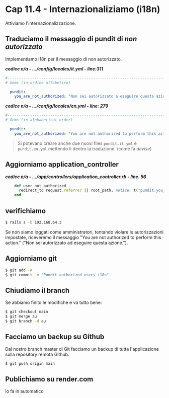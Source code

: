 # <a name="top"></a> Cap 11.4 - Internazionaliziamo (i18n)

Attiviamo l'internazionalizzazione.



## Traduciamo il messaggio di pundit di *non autorizzato*

Implementiamo i18n per il messaggio di non autorizzato.

***codice n/a - .../config/locales/it.yml - line:311***

```yaml
#-------------------------------------------------------------------------------
# Gems (in ordine alfabetico)

  pundit:
    you_are_not_authorized: "Non sei autorizzato a eseguire questa azione."
```


***codice n/a - .../config/locales/en.yml - line: 279***

```yaml
#-------------------------------------------------------------------------------
# Gems (in alphabetical order)

  pundit:
    you_are_not_authorized: "You are not authorized to perform this action."
```

> Si potevano creare anche due nuovi files `pundit.it.yml` è `pundit.en.yml` mettendo li dentro la traduzione. (come fa *devise*)


## Aggiorniamo application_controller

***codice n/a - .../app/controllers/application_controller.rb - line. 56***

```ruby
    def user_not_authorized
      redirect_to request.referrer || root_path, notice: t("pundit.you_are_not_authorized")
    end
```



## verifichiamo

```bash
$ rails s -b 192.168.64.3
```

Se non siamo loggati come amministratori, tentando violare le autorizzazioni impostate, riceveremo il messaggio "You are not authorized to perform this action." ("Non sei autorizzato ad eseguire questa azione.").



## Aggiorniamo git 

```bash
$ git add -A
$ git commit -m "Pundit authorized users i18n"
```



## Chiudiamo il branch

Se abbiamo finito le modifiche e va tutto bene:

```bash
$ git checkout main
$ git merge au
$ git branch -d au
```



## Facciamo un backup su Github

Dal nostro branch master di Git facciamo un backup di tutta l'applicazione sulla repository remota Github.

```bash
$ git push origin main
```



## Publichiamo su render.com

lo fa in automatico
